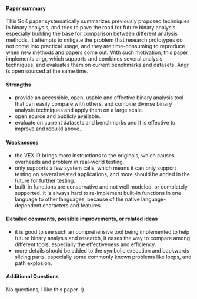 #### Paper summary
This SoK paper systematically summarizes previously proposed techniques in binary analysis, and tries to pave the road for future binary analysis especially building the base for comparison between different analysis methods. It attempts to mitigate the problem that research prototypes do not come into practical usage, and they are time-consuming to reproduce when new methods and papers come out. With such motivation, this paper implements angr, which supports and combines several analysis techniques, and evaluates them on current benchmarks and datasets.  Angr is open sourced at the same time.


#### Strengths
- provide an accessible, open, usable and effective binary analysis tool that can easily compare with others, and combine diverse binary analysis techniques and apply them on a large scale.
- open source and publicly available.
- evaluate on current datasets and benchmarks and it is effective to improve and rebuild above.


#### Weaknesses
- the VEX IR brings more instructions to the originals, which causes overheads and problem in real-world testing..
- only supports a few system calls, which means it can only support testing on several related applications, and more should be added in the future for further testing.
- built-in functions are conservative and not well modeled, or completely supported. It is always hard to re-implement built-in functions in one language to other languages, because of the native language-dependent characters and features.


#### Detailed comments, possible improvements, or related ideas
- it is good to see such an comprehensive tool being implemented to help future binary analysis and research, it eases the way to compare among different tools, especially the effectiveness and efficiency.
- more details should be added to the symbolic execution and backwards slicing parts, especially some commonly known problems like loops, and path explosion. 


#### Additional Questions
No questions, I like this paper. :)
